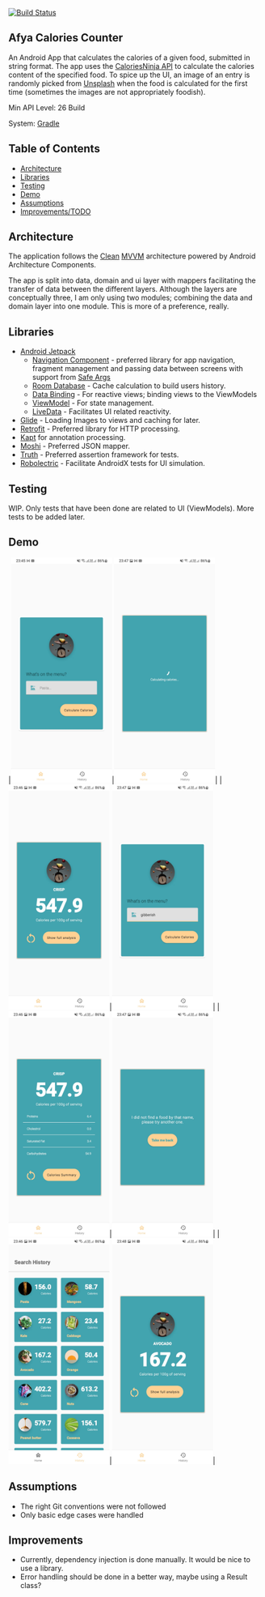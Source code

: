 [![Build Status](https://app.travis-ci.com/willeswa/callorie-counter.svg?branch=main)](https://app.travis-ci.com/willeswa/callorie-counter) 
## Afya Calories Counter

An Android App that calculates the calories of a given food, submitted in string format. The app
uses the [CaloriesNinja API](https://calorieninjas.com/api) to calculate the calories content of the
specified food. To spice up the UI, an image of an entry is randomly picked
from [Unsplash](https://unsplash.com/) when the food is calculated for the first time (sometimes the
images are not appropriately foodish).

Min API Level: 26 Build

System: [Gradle](https://gradle.org/)

## Table of Contents

- [Architecture](#architecture)
- [Libraries](#libraries)
- [Testing](#testing)
- [Demo](#demo)
- [Assumptions](#assumptions)
- [Improvements/TODO](#improvements)

## Architecture

The application follows
the [Clean](https://blog.cleancoder.com/uncle-bob/2012/08/13/the-clean-architecture.html) [MVVM](https://developer.android.com/topic/libraries/architecture) architecture powered by Android
  Architecture Components.

The app is split into data, domain and ui layer with mappers facilitating the transfer of data
between the different layers. Although the layers are conceptually three, I am only using two
modules; combining the data and domain layer into one module. This is more of a preference, really.

## Libraries

- [Android Jetpack](https://developer.android.com/jetpack)
  - [Navigation Component](https://developer.android.com/guide/navigation/) - preferred library for
  app navigation, fragment management and passing data between screens with support
  from [Safe Args](https://developer.android.com/guide/navigation/navigation-pass-data#Safe-args)
  - [Room Database](https://developer.android.com/training/data-storage/room/) - Cache calculation
  to build users history.
  - [Data Binding](https://developer.android.com/topic/libraries/data-binding) - For reactive
  views; binding views to the ViewModels
  - [ViewModel](https://developer.android.com/topic/libraries/architecture/viewmodel) - For state
  management.
  - [LiveData](https://developer.android.com/topic/libraries/architecture/livedata) -
  Facilitates UI related reactivity.
- [Glide](https://github.com/bumptech/glide) - Loading Images to views and caching for later.
- [Retrofit](https://square.github.io/retrofit/) - Preferred library for HTTP processing.
- [Kapt](https://kotlinlang.org/docs/kapt.html#using-in-gradle) for annotation processing.
- [Moshi](https://github.com/square/moshi) - Preferred JSON mapper.
- [Truth](https://truth.dev/) - Preferred assertion framework for tests.
- [Robolectric](http://robolectric.org/) - Facilitate AndroidX tests for UI simulation.

## Testing

WIP. Only tests that have been done are related to UI (ViewModels). More tests to be added later.

## Demo

|<img src="art/1.jpg" width=200 />|<img src="art/5.jpg" width=200 />|
|<img src="art/2.jpg" width=200 />|<img src="art/6.jpg" width=200 />|
|<img src="art/3.jpg" width=200 />|<img src="art/7.jpg" width=200 />|
|<img src="art/4.jpg" width=200 />|<img src="art/8.jpg" width=200 />|

## Assumptions
- The right Git conventions were not followed
- Only basic edge cases were handled

## Improvements
- Currently, dependency injection is done manually. It would be nice to use a library.
- Error handling should be done in a better way, maybe using a Result class?